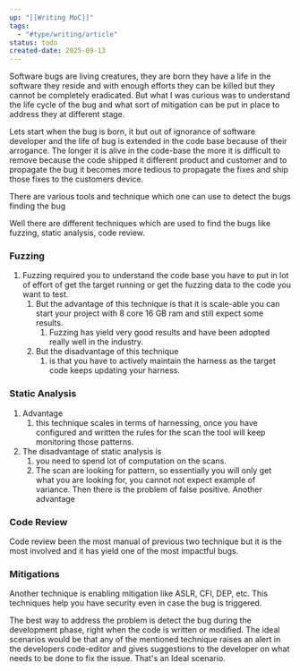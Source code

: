 ```yaml
---
up: "[[Writing MoC]]"
tags:
  - "#type/writing/article"
status: todo
created-date: 2025-09-13
---
```


Software bugs are living creatures, they are born they have a life in the software they reside and with enough efforts they can be killed but they cannot be completely eradicated. But what I was curious was to understand the life cycle of the bug and what sort of mitigation can be put in place to address they at different stage.

Lets start when the bug is born, it but out of ignorance of software developer and the life of bug is extended in the code base because of their arrogance. The longer it is alive in the code-base the more it is difficult to remove because the code shipped it different product and customer and to propagate the bug it becomes more tedious to propagate the fixes and ship those fixes to the customers device.

There are various tools and technique which one can use to detect the bugs finding the bug

Well there are different techniques which are used to find the bugs like fuzzing, static analysis, code review. 

### Fuzzing

1. Fuzzing required you to understand the code base you have to put in lot of effort of get the target running or get the fuzzing data to the code you want to test. 
	1. But the advantage of this technique is that it is scale-able you can start your project with 8 core 16 GB ram and still expect some results. 
		1. Fuzzing has yield very good results and have been adopted really well in the industry.
	2. But the disadvantage of this technique 
		1. is that you have to actively maintain the harness as the target code keeps updating your harness.

### Static Analysis

1. Advantage 
	1. this technique scales in terms of harnessing, once you have configured and written the rules for the scan the tool will keep monitoring those patterns. 
2. The disadvantage of static analysis is 
	1. you need to spend lot of computation on the scans. 
	2. The scan are looking for pattern, so essentially you will only get what you are looking for, you cannot not expect example of variance. Then there is the problem of false positive. Another advantage 

### Code Review

Code review been the most manual of previous two technique but it is the most involved and it has yield one of the most impactful bugs.

### Mitigations

Another technique is enabling mitigation like ASLR, CFI, DEP, etc. This techniques help you have security even in case the bug is triggered.

The best way to address the problem is detect the bug during the development phase, right when the code is written or modified. The ideal scenarios would be that any of the mentioned technique raises an alert in the developers code-editor and gives suggestions to the developer on what needs to be done to fix the issue. That's an Ideal scenario.